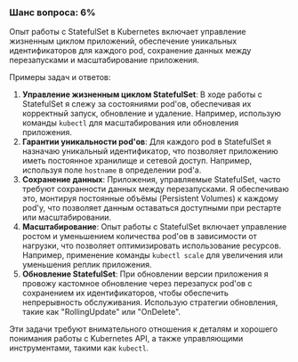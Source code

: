 ### Шанс вопроса: 6%

Опыт работы с StatefulSet в Kubernetes включает управление жизненным циклом приложений, обеспечение уникальных идентификаторов для каждого pod, сохранение данных между перезапусками и масштабирование приложения. 

Примеры задач и ответов:
1. **Управление жизненным циклом StatefulSet**: В ходе работы с StatefulSet я слежу за состояниями pod'ов, обеспечивая их корректный запуск, обновление и удаление. Например, использую команды `kubectl` для масштабирования или обновления приложения.
2. **Гарантии уникальности pod'ов**: Для каждого pod в StatefulSet я назначаю уникальный идентификатор, что позволяет приложению иметь постоянное хранилище и сетевой доступ. Например, используя поле `hostname` в определении pod'а.
3. **Сохранение данных**: Приложения, управляемые StatefulSet, часто требуют сохранности данных между перезапусками. Я обеспечиваю это, монтируя постоянные объёмы (Persistent Volumes) к каждому pod'у, что позволяет данным оставаться доступными при рестарте или масштабировании.
4. **Масштабирование**: Опыт работы с StatefulSet включает управление ростом и уменьшением количества pod'ов в зависимости от нагрузки, что позволяет оптимизировать использование ресурсов. Например, применение команды `kubectl scale` для увеличения или уменьшения реплик приложения.
5. **Обновление StatefulSet**: При обновлении версии приложения я провожу кастомное обновление через перезапуск pod'ов с сохранением их идентификаторов, чтобы обеспечить непрерывность обслуживания. Использую стратегии обновления, такие как "RollingUpdate" или "OnDelete".

Эти задачи требуют внимательного отношения к деталям и хорошего понимания работы с Kubernetes API, а также управляющими инструментами, такими как `kubectl`.